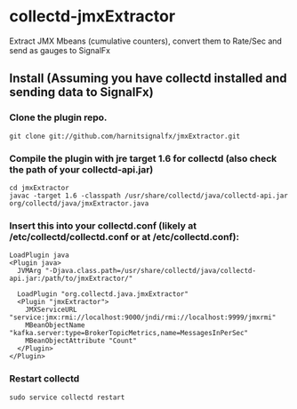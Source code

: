# collectd-jmxExtractor
Extract JMX Mbeans (cumulative counters), convert them to Rate/Sec and send as gauges to SignalFx

## Install (Assuming you have collectd installed and sending data to SignalFx)

### Clone the plugin repo.
```
git clone git://github.com/harnitsignalfx/jmxExtractor.git
```

### Compile the plugin with jre target 1.6 for collectd (also check the path of your collectd-api.jar)

```
cd jmxExtractor
javac -target 1.6 -classpath /usr/share/collectd/java/collectd-api.jar org/collectd/java/jmxExtractor.java
```

### Insert this into your collectd.conf (likely at /etc/collectd/collectd.conf or at /etc/collectd.conf):

```
LoadPlugin java
<Plugin java>
  JVMArg "-Djava.class.path=/usr/share/collectd/java/collectd-api.jar:/path/to/jmxExtractor/"

  LoadPlugin "org.collectd.java.jmxExtractor"
  <Plugin "jmxExtractor">
    JMXServiceURL "service:jmx:rmi://localhost:9000/jndi/rmi://localhost:9999/jmxrmi"
    MBeanObjectName "kafka.server:type=BrokerTopicMetrics,name=MessagesInPerSec"
    MBeanObjectAttribute "Count"
  </Plugin>
</Plugin>
```

### Restart collectd
```
sudo service collectd restart
```
